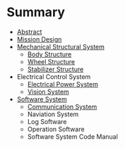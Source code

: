 # Summary

* [Abstract](README.md)
* [Mission Design](arl15md.md)
* [Mechanical Structural System](arl15d1001md.md)
   * [Body Structure](body_structure.md)
   * [Wheel Structure](wheel_structure.md)
   * [Stabilizer Structure](stabilizer_structure.md)
* Electrical Control System
   * [Electrical Power System](electrical_power_system.md)
   * [Vision System](vision_system.md)
* [Software System](software_system.md)
   * [Communication System](communication_system.md)
   * Naviation System
   * Log Software
   * Operation Software
   * Software System Code Manual

